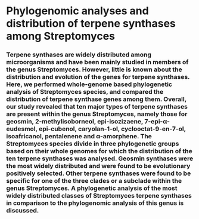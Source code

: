 # Phylogenomic analyses and distribution of terpene synthases among Streptomyces

### Terpene synthases are widely distributed among microorganisms and have been mainly studied in members of the genus Streptomyces. However, little is known about the distribution and evolution of the genes for terpene synthases. Here, we performed whole-genome based phylogenetic analysis of Streptomyces species, and compared the distribution of terpene synthase genes among them. Overall, our study revealed that ten major types of terpene synthases are present within the genus Streptomyces, namely those for geosmin, 2-methylisoborneol, epi-isozizaene, 7-epi-α-eudesmol, epi-cubenol, caryolan-1-ol, cyclooctat-9-en-7-ol, isoafricanol, pentalenene and α-amorphene. The Streptomyces species divide in three phylogenetic groups based on their whole genomes for which the distribution of the ten terpene synthases was analysed. Geosmin synthases were the most widely distributed and were found to be evolutionary positively selected. Other terpene synthases were found to be specific for one of the three clades or a subclade within the genus Streptomyces. A phylogenetic analysis of the most widely distributed classes of Streptomyces terpene synthases in comparison to the phylogenomic analysis of this genus is discussed.

